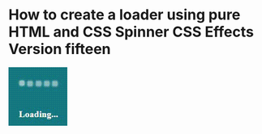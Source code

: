 # How to create a loader using pure HTML and CSS Spinner CSS Effects Version fifteen

<img src="../../img/loader_15.gif" alt="loader" />